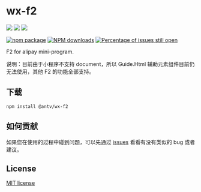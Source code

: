 # wx-f2

[![](https://img.shields.io/travis/antvis/wx-f2.svg)](https://travis-ci.org/antvis/wx-f2)
![](https://img.shields.io/badge/language-javascript-red.svg)
![](https://img.shields.io/badge/license-MIT-000000.svg)

[![npm package](https://img.shields.io/npm/v/@antv/wx-f2.svg)](https://www.npmjs.com/package/@antv/wx-f2)
[![NPM downloads](http://img.shields.io/npm/dm/@antv/wx-f2.svg)](https://npmjs.org/package/@antv/wx-f2)
[![Percentage of issues still open](http://isitmaintained.com/badge/open/antvis/wx-f2.svg)](http://isitmaintained.com/project/antvis/wx-f2 "Percentage of issues still open")

F2 for alipay mini-program.

说明：目前由于小程序不支持 document，所以 Guide.Html 辅助元素组件目前仍无法使用，其他 F2 的功能全部支持。

## 下载

`npm install @antv/wx-f2`

## 如何贡献

如果您在使用的过程中碰到问题，可以先通过 [issues](https://github.com/antvis/wx-f2/issues) 看看有没有类似的 bug 或者建议。

## License

[MIT license](https://github.com/antvis/wx-f2/blob/master/LICENSE)
